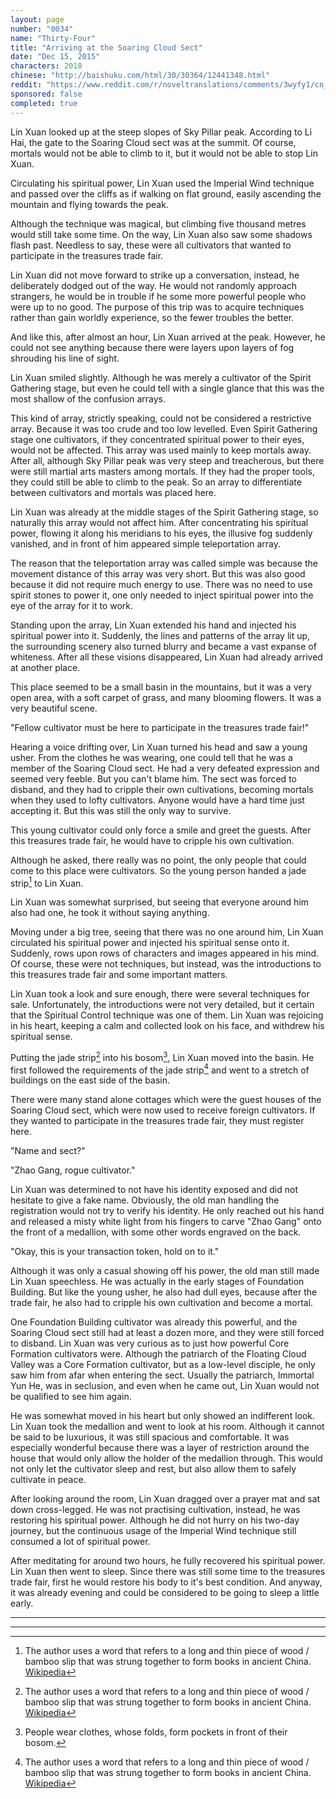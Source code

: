 ```yaml
---
layout: page
number: "0034"
name: "Thirty-Four"
title: "Arriving at the Soaring Cloud Sect"
date: "Dec 15, 2015"
characters: 2018
chinese: "http://baishuku.com/html/30/30364/12441348.html"
reddit: "https://www.reddit.com/r/noveltranslations/comments/3wyfy1/cn_tempered_immortal_chapter_0034/"
sponsored: false
completed: true
---
```


Lin Xuan looked up at the steep slopes of Sky Pillar peak. According to Li Hai, the gate to the Soaring Cloud sect was at the summit. Of course, mortals would not be able to climb to it, but it would not be able to stop Lin Xuan.

Circulating his spiritual power, Lin Xuan used the Imperial Wind technique and passed over the cliffs as if walking on flat ground, easily ascending the mountain and flying towards the peak.

Although the technique was magical, but climbing five thousand metres would still take some time. On the way, Lin Xuan also saw some shadows flash past. Needless to say, these were all cultivators that wanted to participate in the treasures trade fair.

Lin Xuan did not move forward to strike up a conversation, instead, he deliberately dodged out of the way. He would not randomly approach strangers, he would be in trouble if he some more powerful people who were up to no good. The purpose of this trip was to acquire techniques rather than gain worldly experience, so the fewer troubles the better.

And like this, after almost an hour, Lin Xuan arrived at the peak. However, he could not see anything because there were layers upon layers of fog shrouding his line of sight.

Lin Xuan smiled slightly. Although he was merely a cultivator of the Spirit Gathering stage, but even he could tell with a single glance that this was the most shallow of the confusion arrays.

This kind of array, strictly speaking, could not be considered a restrictive array. Because it was too crude and too low levelled. Even Spirit Gathering stage one cultivators, if they concentrated spiritual power to their eyes, would not be affected. This array was used mainly to keep mortals away. After all, although Sky Pillar peak was very steep and treacherous, but there were still martial arts masters among mortals. If they had the proper tools, they could still be able to climb to the peak. So an array to differentiate between cultivators and mortals was placed here.

Lin Xuan was already at the middle stages of the Spirit Gathering stage, so naturally this array would not affect him. After concentrating his spiritual power, flowing it along his meridians to his eyes, the illusive fog suddenly vanished, and in front of him appeared simple teleportation array.

The reason that the teleportation array was called simple was because the movement distance of this array was very short. But this was also good because it did not require much energy to use. There was no need to use spirit stones to power it, one only needed to inject spiritual power into the eye of the array for it to work.

Standing upon the array, Lin Xuan extended his hand and injected his spiritual power into it. Suddenly, the lines and patterns of the array lit up, the surrounding scenery also turned blurry and became a vast expanse of whiteness. After all these visions disappeared, Lin Xuan had already arrived at another place.

This place seemed to be a small basin in the mountains, but it was a very open area, with a soft carpet of grass, and many blooming flowers. It was a very beautiful scene.

"Fellow cultivator must be here to participate in the treasures trade fair!"

Hearing a voice drifting over, Lin Xuan turned his head and saw a young usher. From the clothes he was wearing, one could tell that he was a member of the Soaring Cloud sect. He had a very defeated expression and seemed very feeble. But you can't blame him. The sect was forced to disband, and they had to cripple their own cultivations, becoming mortals when they used to lofty cultivators. Anyone would have a hard time just accepting it. But this was still the only way to survive.

This young cultivator could only force a smile and greet the guests. After this treasures trade fair, he would have to cripple his own cultivation.

Although he asked, there really was no point, the only people that could come to this place were cultivators. So the young person handed a jade strip[^1] to Lin Xuan.

Lin Xuan was somewhat surprised, but seeing that everyone around him also had one, he took it without saying anything.

Moving under a big tree, seeing that there was no one around him, Lin Xuan circulated his spiritual power and injected his spiritual sense onto it. Suddenly, rows upon rows of characters and images appeared in his mind. Of course, these were not techniques, but instead, was the introductions to this treasures trade fair and some important matters.

Lin Xuan took a look and sure enough, there were several techniques for sale. Unfortunately, the introductions were not very detailed, but it certain that the Spiritual Control technique was one of them. Lin Xuan was rejoicing in his heart, keeping a calm and collected look on his face, and withdrew his spiritual sense.

Putting the jade strip[^1] into his bosom[^2], Lin Xuan moved into the basin. He first followed the requirements of the jade strip[^1] and went to a stretch of buildings on the east side of the basin.

There were many stand alone cottages which were the guest houses of the Soaring Cloud sect, which were now used to receive foreign cultivators. If they wanted to participate in the treasures trade fair, they must register here.

"Name and sect?"

"Zhao Gang, rogue cultivator."

Lin Xuan was determined to not have his identity exposed and did not hesitate to give a fake name. Obviously, the old man handling the registration would not try to verify his identity. He only reached out his hand and released a misty white light from his fingers to carve "Zhao Gang" onto the front of a medallion, with some other words engraved on the back.

"Okay, this is your transaction token, hold on to it."

Although it was only a casual showing off his power, the old man still made Lin Xuan speechless. He was actually in the early stages of Foundation Building. But like the young usher, he also had dull eyes, because after the trade fair, he also had to cripple his own cultivation and become a mortal.

One Foundation Building cultivator was already this powerful, and the Soaring Cloud sect still had at least a dozen more, and they were still forced to disband. Lin Xuan was very curious as to just how powerful Core Formation cultivators were. Although the patriarch of the Floating Cloud Valley was a Core Formation cultivator, but as a low-level disciple, he only saw him from afar when entering the sect. Usually the patriarch, Immortal Yun He, was in seclusion, and even when he came out, Lin Xuan would not be qualified to see him again.

He was somewhat moved in his heart but only showed an indifferent look. Lin Xuan took the medallion and went to look at his room. Although it cannot be said to be luxurious, it was still spacious and comfortable. It was especially wonderful because there was a layer of restriction around the house that would only allow the holder of the medallion through. This would not only let the cultivator sleep and rest, but also allow them to safely cultivate in peace.

After looking around the room, Lin Xuan dragged over a prayer mat and sat down cross-legged. He was not practising cultivation, instead, he was restoring his spiritual power. Although he did not hurry on his two-day journey, but the continuous usage of the Imperial Wind technique still consumed a lot of spiritual power.

After meditating for around two hours, he fully recovered his spiritual power. Lin Xuan then went to sleep. Since there was still some time to the treasures trade fair, first he would restore his body to it's best condition. And anyway, it was already evening and could be considered to be going to sleep a little early.

- - -
- - -

[^1]: The author uses a word that refers to a long and thin piece of wood / bamboo slip that was strung together to form books in ancient China. [Wikipedia](https://en.wikipedia.org/wiki/Bamboo_and_wooden_slips)

[^2]: People wear clothes, whose folds, form pockets in front of their bosom.
